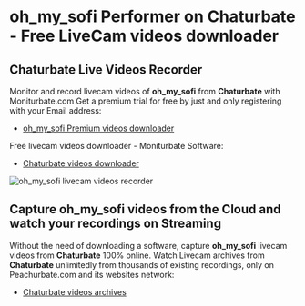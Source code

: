 # oh_my_sofi Performer on Chaturbate - Free LiveCam videos downloader

## Chaturbate Live Videos Recorder

Monitor and record livecam videos of **oh_my_sofi** from **Chaturbate** with Moniturbate.com
Get a premium trial for free by just and only registering with your Email address:
* [oh_my_sofi Premium videos downloader](https://moniturbate.com/request-demo-licence-key.html)

Free livecam videos downloader - Moniturbate Software:
* [Chaturbate videos downloader](https://moniturbate.com/moniturbate-download-software.html)

![oh_my_sofi livecam videos recorder](https://peachurnet.com/templates/moniturbate-software.png)


## Capture oh_my_sofi videos from the Cloud and watch your recordings on Streaming

Without the need of downloading a software, capture **oh_my_sofi** livecam videos from **Chaturbate** 100% online.
Watch Livecam archives from **Chaturbate** unlimitedly from thousands of existing recordings, only on Peachurbate.com and its websites network:
* [Chaturbate videos archives](https://peachurnet.com/)